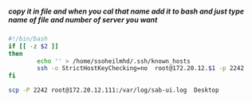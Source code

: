 
##### copy it in file and when you cal that name add it to bash and just type name of file and number of server you want

```bash
#!/bin/bash
if [[ -z $2 ]]
then
        echo '' > /home/ssoheilmhd/.ssh/known_hosts
        ssh -o StrictHostKeyChecking=no  root@172.20.12.$1 -p 2242
fi
```

```bash 
scp -P 2242 root@172.20.12.111:/var/log/sab-ui.log  Desktop
```
